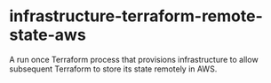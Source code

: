 # infrastructure-terraform-remote-state-aws

A run once Terraform process that provisions infrastructure to allow subsequent Terraform to store its state remotely in AWS.
